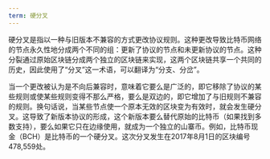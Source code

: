 ```yaml
---
term: 硬分叉
---
```


硬分叉是指以一种与旧版本不兼容的方式更改协议规则。这种更改导致比特币网络的节点永久性地分成两个不同的组：更新了协议的节点和未更新协议的节点。这种分裂通过原始区块链分成两个独立的区块链来实现，这两个区块链共享一个共同的历史，因此使用了“分叉”这一术语，可以翻译为“分支、分岔”。

当一个更改被认为是不向后兼容时，意味着它要么是广泛的，即它移除了协议的某些规则或使某些规则变得不那么严格，要么是双边的，即它增加了与旧规则不兼容的规则。换句话说，当某些节点使一个原本无效的区块变为有效时，就会发生硬分叉。这导致了新版本协议的形成，这个新版本要么替代原始的比特币（如果找到多数支持），要么如果它只在边缘使用，就成为一个独立的山寨币。例如，比特币现金（BCH）是比特币的一个硬分叉。这次分叉发生在2017年8月1日的区块编号478,559处。